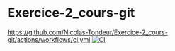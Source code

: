# Exercice-2_cours-git

https://github.com/Nicolas-Tondeur/Exercice-2_cours-git/actions/workflows/ci.yml
[![CI](https://github.com/Nicolas-Tondeur/Exercice-2_cours-git/actions/workflows/ci.yml/badge.svg?branch=dev)](https://github.com/Nicolas-Tondeur/Exercice-2_cours-git/actions/workflows/ci.yml)
